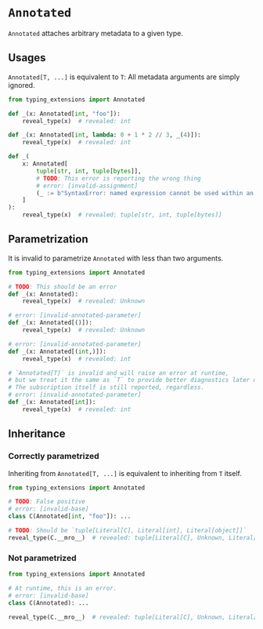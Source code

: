 # `Annotated`

`Annotated` attaches arbitrary metadata to a given type.

## Usages

`Annotated[T, ...]` is equivalent to `T`: All metadata arguments are simply ignored.

```py
from typing_extensions import Annotated

def _(x: Annotated[int, "foo"]):
    reveal_type(x)  # revealed: int

def _(x: Annotated[int, lambda: 0 + 1 * 2 // 3, _(4)]):
    reveal_type(x)  # revealed: int

def _(
    x: Annotated[
        tuple[str, int, tuple[bytes]],
        # TODO: This error is reporting the wrong thing
        # error: [invalid-assignment]
        (_ := b"SyntaxError: named expression cannot be used within an annotation"),
    ]
):
    reveal_type(x)  # revealed: tuple[str, int, tuple[bytes]]
```

## Parametrization

It is invalid to parametrize `Annotated` with less than two arguments.

```py
from typing_extensions import Annotated

# TODO: This should be an error
def _(x: Annotated):
    reveal_type(x)  # revealed: Unknown

# error: [invalid-annotated-parameter]
def _(x: Annotated[()]):
    reveal_type(x)  # revealed: Unknown

# error: [invalid-annotated-parameter]
def _(x: Annotated[(int,)]):
    reveal_type(x)  # revealed: int

# `Annotated[T]` is invalid and will raise an error at runtime,
# but we treat it the same as `T` to provide better diagnostics later on.
# The subscription itself is still reported, regardless.
# error: [invalid-annotated-parameter]
def _(x: Annotated[int]):
    reveal_type(x)  # revealed: int
```

## Inheritance

### Correctly parametrized

Inheriting from `Annotated[T, ...]` is equivalent to inheriting from `T` itself.

```py
from typing_extensions import Annotated

# TODO: False positive
# error: [invalid-base]
class C(Annotated[int, "foo"]): ...

# TODO: Should be `tuple[Literal[C], Literal[int], Literal[object]]`
reveal_type(C.__mro__)  # revealed: tuple[Literal[C], Unknown, Literal[object]]
```

### Not parametrized

```py
from typing_extensions import Annotated

# At runtime, this is an error.
# error: [invalid-base]
class C(Annotated): ...

reveal_type(C.__mro__)  # revealed: tuple[Literal[C], Unknown, Literal[object]]
```
